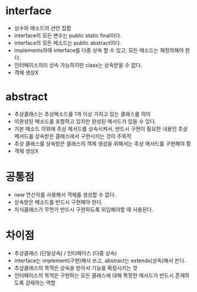 # interface

- 상수와 메소드의 선언 집합
- interface의 모든 변수는 public static final이다.
- interface의 모든 메소드는 public abstract이다.
- implements하여 interface를 다중 상속 할 수 있고, 모든 메소드는 재정의해야 한다.
- 인터페이스끼리 상속 가능하지만 class는 상속받을 수 없다.
- 객체 생성X

# abstract

- 추상클래스는 추상메소드를 1개 이상 가지고 있는 클래스를 의미
- 미완성된 메소드를 포함하고 있지만 완성된 메서드가 있을 수 있다.
- 기본 메소드 이외에 추상 메서드를 상속시켜서, 반드시 구현이 필요한 내용인 추상 메서드를 상속받은 클래스에서 구현시키는 것이 주목적
- 추상 클래스를 상속받은 클래스의 객체 생성을 위해서는 추상 메서드를 구현해야 함
- 객체 생성X

# 공통점

- new 연산자를 사용해서 객체를 생성할 수 없다.
- 상속받은 메소드를 반드시 구현해야 한다.
- 자식클래스가 무언가 반드시 구현하도록 위임해야할 때 사용된다.

# 차이점

- 추상클래스 (단일상속) / 인터페이스 (다중 상속)
- interface는 implement(구현)해서 쓰고, abstract는 extends(상속)해서 쓴다.
- 추상클래스의 목적은 상속을 받아서 기능을 확장시키는 것
- 인터페이스의 목적은 구현하는 모든 클래스에 대해 특정한 메서드가 반드시 존재하도록 강제하는 역할
